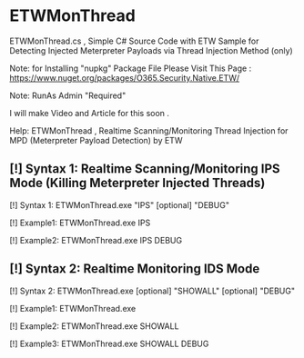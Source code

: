 # ETWMonThread

ETWMonThread.cs , Simple C# Source Code with ETW Sample for Detecting Injected Meterpreter Payloads via Thread Injection Method (only)

Note: for Installing "nupkg" Package File Please Visit This Page : https://www.nuget.org/packages/O365.Security.Native.ETW/

Note: RunAs Admin "Required"

I will make Video and Article for this soon . 

Help: ETWMonThread , Realtime Scanning/Monitoring Thread Injection for MPD (Meterpreter Payload Detection) by ETW

[!] Syntax 1: Realtime Scanning/Monitoring IPS Mode (Killing Meterpreter Injected Threads)
----------------------------------------------

[!] Syntax 1: ETWMonThread.exe "IPS" [optional] "DEBUG"

[!] Example1: ETWMonThread.exe IPS 

[!] Example2: ETWMonThread.exe IPS DEBUG

[!] Syntax 2: Realtime Monitoring IDS Mode
----------------------------------------------


[!] Syntax 2: ETWMonThread.exe [optional] "SHOWALL" [optional] "DEBUG" 

[!] Example1: ETWMonThread.exe

[!] Example2: ETWMonThread.exe SHOWALL

[!] Example3: ETWMonThread.exe SHOWALL DEBUG

